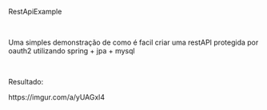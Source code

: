 <p>RestApiExample</p>
<p>&nbsp;</p>
<p>Uma simples demonstra&ccedil;&atilde;o de como &eacute; facil criar uma restAPI protegida por oauth2 utilizando spring + jpa + mysql</p>
<p>&nbsp;</p>
<p>Resultado:</p>
<p>https://imgur.com/a/yUAGxl4</p>

